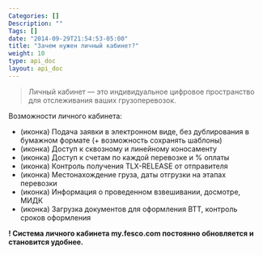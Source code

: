 ```yaml
---
Categories: []
Description: ""
Tags: []
date: "2014-09-29T21:54:53-05:00"
title: "Зачем нужен личный кабинет?"
weight: 10
type: api_doc
layout: api_doc
---
```




> Личный кабинет — это индивидуальное цифровое пространство для отслеживания ваших грузоперевозок.

Возможности личного кабинета:

* (иконка) Подача заявки в электронном виде, без дублирования в бумажном формате (+ возможность сохранять шаблоны)
* (иконка) Доступ к сквозному и линейному коносаменту
* (иконка) Доступ к счетам по каждой перевозке и % оплаты
* (иконка) Контроль получения TLX-RELEASE от отправителя
* (иконка) Местонахождение груза, даты отгрузки на этапах перевозки
* (иконка) Информация о проведенном взвешивании, досмотре, МИДК
* (иконка) Загрузка документов для оформления ВТТ, контроль сроков оформления

**! Система личного кабинета my.fesco.com постоянно обновляется и становится удобнее.**

